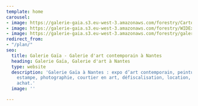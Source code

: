```yaml
---
template: home
carousel:
- image: https://galerie-gaia.s3.eu-west-3.amazonaws.com/forestry/CartonArtefactRecto.jpg
- image: https://galerie-gaia.s3.eu-west-3.amazonaws.com/forestry/WIDExSOEMONE_avril2019.jpg
- image: https://galerie-gaia.s3.eu-west-3.amazonaws.com/forestry/galerie-gaia-galerie-art-nantes-chantier.jpg
redirect_from:
- "/plan/"
seo:
  title: Galerie Gaïa - Galerie d'art contemporain à Nantes
  heading: Galerie Gaïa, Galerie d'art à Nantes
  type: website
  description: 'Galerie Gaïa à Nantes : expo d’art contemporain, peinture, sculpture,
    estampe, photographie, courtier en art, défiscalisation, location, prêt avant
    achat.'
  image: ''

---
```

